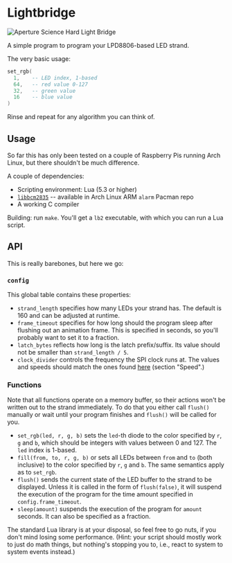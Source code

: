 # Lightbridge

![Aperture Science Hard Light Bridge](https://i.imgur.com/1E26beW.jpg)

A simple program to program your LPD8806-based LED strand.

The very basic usage:

```lua
set_rgb(
  1,    -- LED index, 1-based
  64,   -- red value 0-127
  32,   -- green value
  16    -- blue value
)
```

Rinse and repeat for any algorithm you can think of.

## Usage

So far this has only been tested on a couple of Raspberry Pis running Arch
Linux, but there shouldn't be much difference.

A couple of dependencies:

* Scripting environment: Lua (5.3 or higher)
* [`libbcm2835`](http://www.airspayce.com/mikem/bcm2835/) -- available in Arch
    Linux ARM `alarm` Pacman repo
* A working C compiler

Building: run `make`. You'll get a `lb2` executable, with which you can run a
Lua script.

## API

This is really barebones, but here we go:

### `config`

This global table contains these properties:

* `strand_length` specifies how many LEDs your strand has. The default is 160
  and can be adjusted at runtime.
* `frame_timeout` specifies for how long should the program sleep after
  flushing out an animation frame. This is specified in seconds, so you'll
  probably want to set it to a fraction.
* `latch_bytes` reflects how long is the latch prefix/suffix. Its value should
  not be smaller than `strand_length / 5`.
* `clock_divider` controls the frequency the SPI clock runs at. The values and
  speeds should match the ones found [here](https://www.raspberrypi.org/documentation/hardware/raspberrypi/spi/README.md) (section "Speed".)

### Functions

Note that all functions operate on a memory buffer, so their actions won't be
written out to the strand immediately. To do that you either call `flush()`
manually or wait until your program finishes and `flush()` will be called for
you.

* `set_rgb(led, r, g, b)` sets the `led`-th diode to the color specified by
  `r`, `g` and `b`, which should be integers with values between 0 and 127.
  The `led` index is 1-based.
* `fill(from, to, r, g, b)` or sets all LEDs between `from` and `to` (both
  inclusive) to the color specified by `r`, `g` and `b`. The same semantics
  apply as to `set_rgb`.
* `flush()` sends the current state of the LED buffer to the strand to be
  displayed. Unless it is called in the form of `flush(false)`, it will suspend
  the execution of the program for the time amount specified in
  `config.frame_timeout`.
* `sleep(amount)` suspends the execution of the program for `amount` seconds.
  It can also be specified as a fraction.

The standard Lua library is at your disposal, so feel free to go nuts, if you
don't mind losing some performance. (Hint: your script should mostly work to
just do math things, but nothing's stopping you to, i.e., react to system to
system events instead.)

